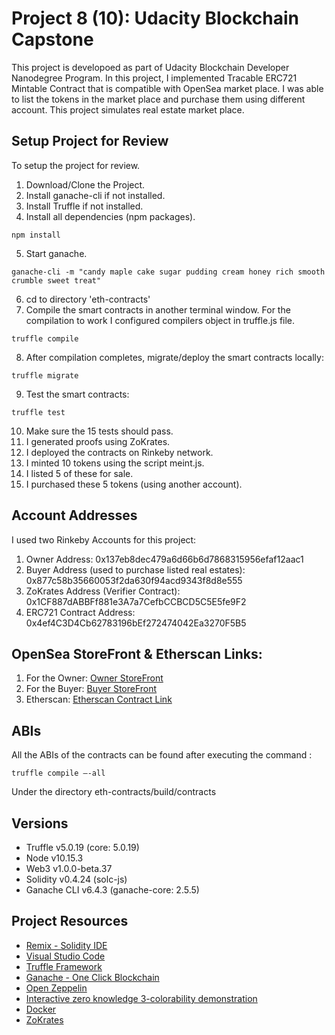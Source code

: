 # Project 8 (10): Udacity Blockchain Capstone

This project is developoed as part of Udacity Blockchain Developer Nanodegree Program. In this project, I implemented Tracable ERC721 Mintable Contract that is compatible with OpenSea market place. I was able to list the tokens in the market place and purchase them using different account. This project simulates real estate market place.

## Setup Project for Review

To setup the project for review.
1. Download/Clone the Project.
2. Install ganache-cli if not installed.
3. Install Truffle if not installed.
4. Install all dependencies (npm packages).
```
npm install
```
5. Start ganache.
```
ganache-cli -m "candy maple cake sugar pudding cream honey rich smooth crumble sweet treat"
```
6. cd to directory 'eth-contracts'
7. Compile the smart contracts in another terminal window. For the compilation to work I configured compilers object in truffle.js file.

```
truffle compile
```

8. After compilation completes, migrate/deploy the smart contracts locally:

```
truffle migrate
```

9. Test the smart contracts:

```
truffle test
```

10. Make sure the 15 tests should pass.
11. I generated proofs using ZoKrates.
12. I deployed the contracts on Rinkeby network.
13. I minted 10 tokens using the script meint.js.
14. I listed 5 of these for sale.
15. I purchased these 5 tokens (using another account).

## Account Addresses
I used two Rinkeby Accounts for this project:
1. Owner Address: 0x137eb8dec479a6d66b6d7868315956efaf12aac1
2. Buyer Address (used to purchase listed real estates): 0x877c58b35660053f2da630f94acd9343f8d8e555
3. ZoKrates Address (Verifier Contract): 0x1CF887dABBFf881e3A7a7CefbCCBCD5C5E5fe9F2
4. ERC721 Contract Address: 0x4ef4C3D4Cb62783196bEf272474042Ea3270F5B5

## OpenSea StoreFront & Etherscan Links:
1. For the Owner: [Owner StoreFront](https://rinkeby.opensea.io/accounts/0x137eb8dec479a6d66b6d7868315956efaf12aac1)
2. For the Buyer: [Buyer StoreFront](https://rinkeby.opensea.io/accounts/0x877c58b35660053f2da630f94acd9343f8d8e555) 
3. Etherscan: [Etherscan Contract Link](https://rinkeby.etherscan.io/address/0x4ef4C3D4Cb62783196bEf272474042Ea3270F5B5)

## ABIs
All the ABIs of the contracts can be found after executing the command : 
```
truffle compile —-all
```
Under the directory eth-contracts/build/contracts

## Versions

* Truffle v5.0.19 (core: 5.0.19)
* Node v10.15.3
* Web3 v1.0.0-beta.37
* Solidity v0.4.24 (solc-js)
* Ganache CLI v6.4.3 (ganache-core: 2.5.5)


## Project Resources

* [Remix - Solidity IDE](https://remix.ethereum.org/)
* [Visual Studio Code](https://code.visualstudio.com/)
* [Truffle Framework](https://truffleframework.com/)
* [Ganache - One Click Blockchain](https://truffleframework.com/ganache)
* [Open Zeppelin ](https://openzeppelin.org/)
* [Interactive zero knowledge 3-colorability demonstration](http://web.mit.edu/~ezyang/Public/graph/svg.html)
* [Docker](https://docs.docker.com/install/)
* [ZoKrates](https://github.com/Zokrates/ZoKrates)
